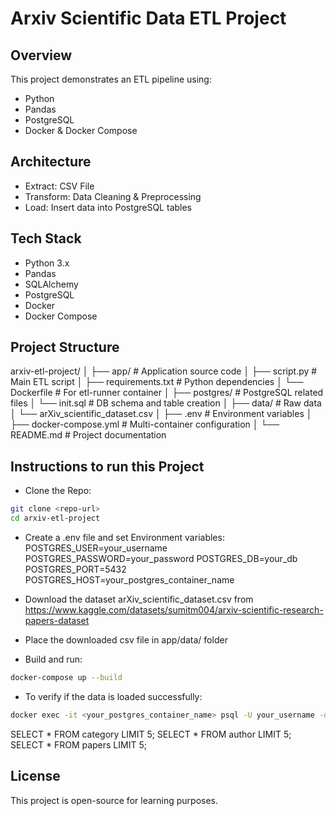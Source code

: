 # Arxiv Scientific Data ETL Project

## Overview
This project demonstrates an ETL pipeline using:
- Python
- Pandas
- PostgreSQL
- Docker & Docker Compose

## Architecture
- Extract: CSV File
- Transform: Data Cleaning & Preprocessing
- Load: Insert data into PostgreSQL tables

## Tech Stack
- Python 3.x
- Pandas
- SQLAlchemy
- PostgreSQL
- Docker
- Docker Compose

## Project Structure
arxiv-etl-project/
│
├── app/                          # Application source code
│   ├── script.py                 # Main ETL script
│   ├── requirements.txt          # Python dependencies
│   └── Dockerfile                # For etl-runner container
│
├── postgres/                     # PostgreSQL related files
│   └── init.sql                  # DB schema and table creation
│
├── data/                         # Raw data
│   └── arXiv_scientific_dataset.csv
│
├── .env                          # Environment variables
│
├── docker-compose.yml            # Multi-container configuration
│
└── README.md                     # Project documentation

## Instructions to run this Project
- Clone the Repo:
```bash
git clone <repo-url>
cd arxiv-etl-project
```

- Create a .env file and set Environment variables:
POSTGRES_USER=your_username
POSTGRES_PASSWORD=your_password
POSTGRES_DB=your_db
POSTGRES_PORT=5432
POSTGRES_HOST=your_postgres_container_name

- Download the dataset arXiv_scientific_dataset.csv from https://www.kaggle.com/datasets/sumitm004/arxiv-scientific-research-papers-dataset

- Place the downloaded csv file in app/data/ folder

- Build and run:
```bash
docker-compose up --build
```

- To verify if the data is loaded successfully:
```bash
docker exec -it <your_postgres_container_name> psql -U your_username -d your_db
```
SELECT * FROM category LIMIT 5;
SELECT * FROM author LIMIT 5;
SELECT * FROM papers LIMIT 5;

## License
This project is open-source for learning purposes.

